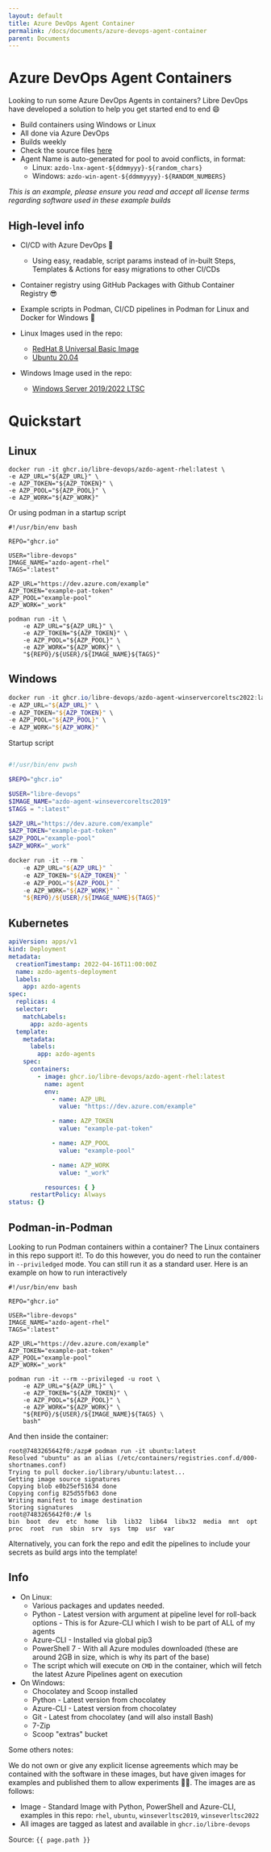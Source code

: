 ```yaml
---
layout: default
title: Azure DevOps Agent Container
permalink: /docs/documents/azure-devops-agent-container
parent: Documents
---
```


# Azure DevOps Agent Containers

Looking to run some Azure DevOps Agents in containers?  Libre DevOps have developed a solution to help you get started end to end :smile:

- Build containers using Windows or Linux
- All done via Azure DevOps
- Builds weekly
- Check the source files [here](https://github.com/libre-devops/azdo-agent-containers)
- Agent Name is auto-generated for pool to avoid conflicts, in format:
   - Linux: `azdo-lnx-agent-${ddmmyyy}-${random_chars}`
   - Windows: `azdo-win-agent-${ddmmyyyy}-${RANDOM_NUMBERS}`

_This is an example, please ensure you read and accept all license terms regarding software used in these example builds_

## High-level info

- CI/CD with Azure DevOps :rocket:
    - Using easy, readable, script params instead of in-built Steps, Templates & Actions for easy migrations to other CI/CDs
- Container registry using GitHub Packages with Github Container Registry :sunglasses:
- Example scripts in Podman, CI/CD pipelines in Podman for Linux and Docker for Windows :whale:
- Linux Images used in the repo:
   - [RedHat 8 Universal Basic Image ](https://catalog.redhat.com/software/container-stacks/detail/5ec53f50ef29fd35586d9a56)
   - [Ubuntu 20.04](https://hub.docker.com/_/ubuntu)
  
 - Windows Image used in the repo:
   - [Windows Server 2019/2022 LTSC](https://hub.docker.com/_/microsoft-windows-server/) 

# Quickstart

## Linux

```shell
docker run -it ghcr.io/libre-devops/azdo-agent-rhel:latest \
-e AZP_URL="${AZP_URL}" \
-e AZP_TOKEN="${AZP_TOKEN}" \
-e AZP_POOL="${AZP_POOL}" \
-e AZP_WORK="${AZP_WORK}"
```

Or using podman in a startup script

```shell
#!/usr/bin/env bash

REPO="ghcr.io"

USER="libre-devops"
IMAGE_NAME="azdo-agent-rhel"
TAGS=":latest"

AZP_URL="https://dev.azure.com/example"
AZP_TOKEN="example-pat-token"
AZP_POOL="example-pool"
AZP_WORK="_work"

podman run -it \
    -e AZP_URL="${AZP_URL}" \
    -e AZP_TOKEN="${AZP_TOKEN}" \
    -e AZP_POOL="${AZP_POOL}" \
    -e AZP_WORK="${AZP_WORK}" \
    "${REPO}/${USER}/${IMAGE_NAME}${TAGS}"
```

## Windows
```powershell
docker run -it ghcr.io/libre-devops/azdo-agent-winservercoreltsc2022:latest \
-e AZP_URL="${AZP_URL}" \
-e AZP_TOKEN="${AZP_TOKEN}" \
-e AZP_POOL="${AZP_POOL}" \
-e AZP_WORK="${AZP_WORK}"
```

Startup script
```powershell

#!/usr/bin/env pwsh

$REPO="ghcr.io"

$USER="libre-devops"
$IMAGE_NAME="azdo-agent-winsevercoreltsc2019"
$TAGS = ":latest"

$AZP_URL="https://dev.azure.com/example"
$AZP_TOKEN="example-pat-token"
$AZP_POOL="example-pool"
$AZP_WORK="_work"

docker run -it --rm `
    -e AZP_URL="${AZP_URL}" `
    -e AZP_TOKEN="${AZP_TOKEN}" `
    -e AZP_POOL="${AZP_POOL}" `
    -e AZP_WORK="${AZP_WORK}" `
    "${REPO}/${USER}/${IMAGE_NAME}${TAGS}"
```

## Kubernetes
```yaml
apiVersion: apps/v1
kind: Deployment
metadata:
  creationTimestamp: 2022-04-16T11:00:00Z
  name: azdo-agents-deployment
  labels:
    app: azdo-agents
spec:
  replicas: 4
  selector:
    matchLabels:
      app: azdo-agents
  template:
    metadata:
      labels:
        app: azdo-agents
    spec:
      containers:
        - image: ghcr.io/libre-devops/azdo-agent-rhel:latest
          name: agent
          env:
            - name: AZP_URL
              value: "https://dev.azure.com/example"

            - name: AZP_TOKEN
              value: "example-pat-token"

            - name: AZP_POOL
              value: "example-pool"

            - name: AZP_WORK
              value: "_work"

          resources: { }
      restartPolicy: Always
status: {}
```

## Podman-in-Podman

Looking to run Podman containers within a container?  The Linux containers in this repo support it!. To do this however, you do need to run the container in `--priviledged` mode.  You can still run it as a standard user.  Here is an example on how to run interactively

```shell
#!/usr/bin/env bash

REPO="ghcr.io"

USER="libre-devops"
IMAGE_NAME="azdo-agent-rhel"
TAGS=":latest"

AZP_URL="https://dev.azure.com/example"
AZP_TOKEN="example-pat-token"
AZP_POOL="example-pool"
AZP_WORK="_work"

podman run -it --rm --privileged -u root \
    -e AZP_URL="${AZP_URL}" \
    -e AZP_TOKEN="${AZP_TOKEN}" \
    -e AZP_POOL="${AZP_POOL}" \
    -e AZP_WORK="${AZP_WORK}" \
    "${REPO}/${USER}/${IMAGE_NAME}${TAGS} \
    bash"
```

And then inside the container:
```shell
root@7483265642f0:/azp# podman run -it ubuntu:latest
Resolved "ubuntu" as an alias (/etc/containers/registries.conf.d/000-shortnames.conf)
Trying to pull docker.io/library/ubuntu:latest...
Getting image source signatures
Copying blob e0b25ef51634 done
Copying config 825d55fb63 done
Writing manifest to image destination
Storing signatures
root@7483265642f0:/# ls
bin  boot  dev  etc  home  lib  lib32  lib64  libx32  media  mnt  opt  proc  root  run  sbin  srv  sys  tmp  usr  var
```

Alternatively, you can fork the repo and edit the pipelines to include your secrets as build args into the template!

## Info

  - On Linux:
     - Various packages and updates needed.
     - Python - Latest version with argument at pipeline level for roll-back options - This is for Azure-CLI which I wish to be part of ALL of my agents
     - Azure-CLI - Installed via global pip3
     - PowerShell 7 - With all Azure modules downloaded (these are around 2GB in size, which is why its part of the base)
     - The script which will execute on `CMD` in the container, which will fetch the latest Azure Pipelines agent on execution
  - On Windows:
    - Chocolatey and Scoop installed
    - Python - Latest version from chocolatey
    - Azure-CLI - Latest version from chocolatey
    - Git - Latest from chocolatey (and will also install Bash)
    - 7-Zip
    - Scoop "extras" bucket

Some others notes:

We do not own or give any explicit license agreements which may be contained with the software in these images, but have given images for examples and published them to allow experiments :scientist:.  The images are as follows:

- Image - Standard Image with Python, PowerShell and Azure-CLI, examples in this repo:  `rhel`, `ubuntu`, `winseverltsc2019`, `winseverltsc2022`
- All images are tagged as latest and available in `ghcr.io/libre-devops`

Source: `{{ page.path }}`
